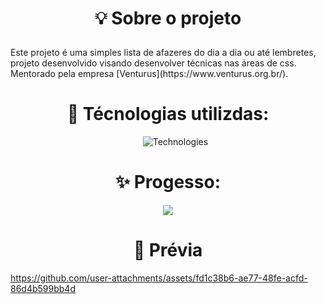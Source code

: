 # <p align="center"> 💡 Sobre o projeto </p>
<p >
  Este projeto é uma simples lista de afazeres do dia a dia ou até lembretes, projeto desenvolvido visando desenvolver técnicas nas áreas de css. Mentorado pela empresa  [Venturus](https://www.venturus.org.br/).
</p>

<h1 align="center"> 🔧 Técnologias utilizdas:</h1> 

<ul align="center">

  ![Technologies](https://skillicons.dev/icons?i=js,html,css)
  
</ul>


<div align="center">
  
<h1 > ✨ Progesso: </h1>    

  <p><img src="http://img.shields.io/static/v1?label=STATUS&message=EM%20DESENVOLVIMENTO&color=GREEN&style=for-the-badge"/></p>

</div>

<h1 align="center"> 👀 Prévia </h1>   

https://github.com/user-attachments/assets/fd1c38b6-ae77-48fe-acfd-86d4b599bb4d

